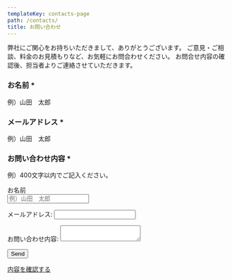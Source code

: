 ```yaml
---
templateKey: contacts-page
path: /contacts/
title: お問い合わせ
---
```


弊社にご関心をお持ちいただきまして、ありがとうございます。
ご意見・ご相談、料金のお見積もりなど、お気軽にお問合わせください。
お問合せ内容の確認後、担当者よりご連絡させていただきます。

### お名前 *
例）山田　太郎

### メールアドレス *
例）山田　太郎

### お問い合わせ内容 *
例）400文字以内でご記入ください。

<form name="contact" netlify>

<div class="field">
  <label class="label">お名前</label>
  <div class="control">
    <input class="input" type="text" placeholder="例）山田　太郎">
  </div>
</div>

  <p>
    <label>メールアドレス: <input type="email" name="email"></label>
  </p>
  <p>
    <label>お問い合わせ内容: <textarea name="message"></textarea></label>
  </p>
  <p>
    <button type="submit" class="button is-medium is-primary is-outlined pl5 pr5 mt3">Send</button>
  </p>
</form>

<div class="text-center">
<a class="button is-medium is-primary is-outlined pl5 pr5 mt3" href="/contacts/">内容を確認する</a>
</div>
